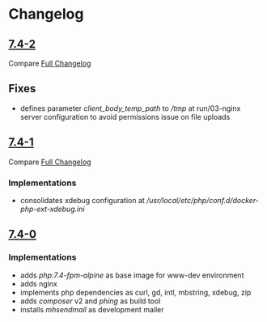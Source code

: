 # Changelog

## [7.4-2](https://git.sc.uni-leipzig.de/ubl/bdd_dev/docker/dev-www/-/commits/release/7.4-2)

Compare [Full Changelog](https://git.sc.uni-leipzig.de/ubl/bdd_dev/docker/dev-www/-/compare/release%2F7.4-1...release%2F7.4-2)

## Fixes
* defines parameter _client_body_temp_path_ to _/tmp_ at run/03-nginx server configuration to avoid permissions issue on file uploads

## [7.4-1](https://git.sc.uni-leipzig.de/ubl/bdd_dev/docker/dev-www/-/commits/release/7.4-1)

Compare [Full Changelog](https://git.sc.uni-leipzig.de/ubl/bdd_dev/docker/dev-www/-/compare/release%2F7.4-0...release%2F7.4-1)

### Implementations
* consolidates xdebug configuration at _/usr/local/etc/php/conf.d/docker-php-ext-xdebug.ini_

## [7.4-0](https://git.sc.uni-leipzig.de/ubl/bdd_dev/docker/dev-www/-/commits/release/7.4-0)

### Implementations
* adds _php:7.4-fpm-alpine_ as base image for www-dev environment
* adds nginx
* implements php dependencies as curl, gd, intl, mbstring, xdebug, zip
* adds _composer_ v2 and _phing_ as build tool
* installs _mhsendmail_ as development mailer